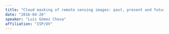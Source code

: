 ```yaml
---
title: "Cloud masking of remote sensing images: past, present and future opportunities"
date: "2016-04-26"
speaker: "Luis Gómez Chova"
affiliation: "ISP/UV"
---
```

